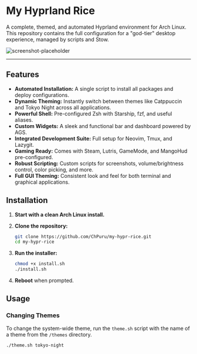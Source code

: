 # My Hyprland Rice

A complete, themed, and automated Hyprland environment for Arch Linux. This repository contains the full configuration for a "god-tier" desktop experience, managed by scripts and Stow.

![screenshot-placeholder](https://via.placeholder.com/800x450.png?text=Your+Screenshot+Here)

---

## Features

- **Automated Installation:** A single script to install all packages and deploy configurations.
- **Dynamic Theming:** Instantly switch between themes like Catppuccin and Tokyo Night across all applications.
- **Powerful Shell:** Pre-configured Zsh with Starship, fzf, and useful aliases.
- **Custom Widgets:** A sleek and functional bar and dashboard powered by AGS.
- **Integrated Development Suite:** Full setup for Neovim, Tmux, and Lazygit.
- **Gaming Ready:** Comes with Steam, Lutris, GameMode, and MangoHud pre-configured.
- **Robust Scripting:** Custom scripts for screenshots, volume/brightness control, color picking, and more.
- **Full GUI Theming:** Consistent look and feel for both terminal and graphical applications.

## Installation

1. **Start with a clean Arch Linux install.**
2. **Clone the repository:**

    ```bash
    git clone https://github.com/ChPuru/my-hypr-rice.git
    cd my-hypr-rice
    ```

3. **Run the installer:**

    ```bash
    chmod +x install.sh
    ./install.sh
    ```

4. **Reboot** when prompted.

## Usage

### Changing Themes

To change the system-wide theme, run the `theme.sh` script with the name of a theme from the `/themes` directory.

```bash
./theme.sh tokyo-night
